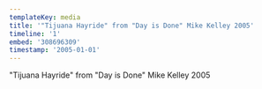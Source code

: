 ```yaml
---
templateKey: media
title: '"Tijuana Hayride" from "Day is Done" Mike Kelley 2005'
timeline: '1'
embed: '308696309'
timestamp: '2005-01-01'
---
```

"Tijuana Hayride" from "Day is Done" Mike Kelley 2005
